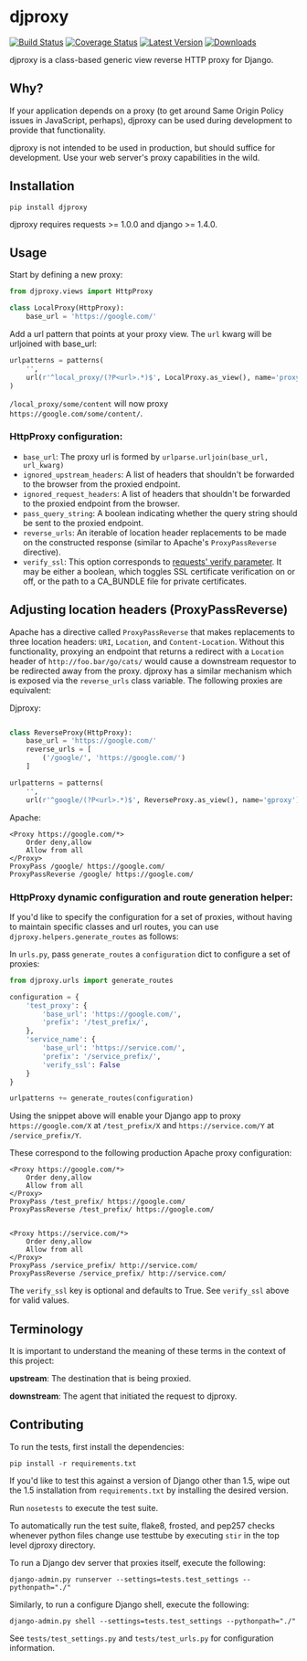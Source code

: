 # djproxy

[![Build Status](https://travis-ci.org/thomasw/djproxy.png)](https://travis-ci.org/thomasw/djproxy)
[![Coverage Status](https://coveralls.io/repos/thomasw/djproxy/badge.png?branch=master)](https://coveralls.io/r/thomasw/djproxy?branch=master)
[![Latest Version](https://pypip.in/v/djproxy/badge.png)](https://pypi.python.org/pypi/djproxy/)
[![Downloads](https://pypip.in/d/djproxy/badge.png)](https://pypi.python.org/pypi/djproxy/)

djproxy is a class-based generic view reverse HTTP proxy for Django.

## Why?

If your application depends on a proxy (to get around Same Origin Policy issues
in JavaScript, perhaps), djproxy can be used during development to provide that
functionality.

djproxy is not intended to be used in production, but should suffice for
development. Use your web server's proxy capabilities in the wild.

## Installation

```
pip install djproxy
```

djproxy requires requests >= 1.0.0 and django >= 1.4.0.

## Usage

Start by defining a new proxy:

```python
from djproxy.views import HttpProxy

class LocalProxy(HttpProxy):
    base_url = 'https://google.com/'
```

Add a url pattern that points at your proxy view. The `url` kwarg will be
urljoined with base_url:

```python
urlpatterns = patterns(
    '',
    url(r'^local_proxy/(?P<url>.*)$', LocalProxy.as_view(), name='proxy')
)
```

`/local_proxy/some/content` will now proxy `https://google.com/some/content/`.


### HttpProxy configuration:

* `base_url`: The proxy url is formed by
   `urlparse.urljoin(base_url, url_kwarg)`
* `ignored_upstream_headers`: A list of headers that shouldn't be forwarded
  to the browser from the proxied endpoint.
* `ignored_request_headers`: A list of headers that shouldn't be forwarded
  to the proxied endpoint from the browser.
* `pass_query_string`: A boolean indicating whether the query string should be
  sent to the proxied endpoint.
* `reverse_urls`: An iterable of location header replacements to be made on
  the constructed response (similar to Apache's `ProxyPassReverse` directive).
* `verify_ssl`: This option corresponds to [requests' verify parameter][1]. It
  may be either a boolean, which toggles SSL certificate verification on or off,
  or the path to a CA_BUNDLE file for private certificates.

## Adjusting location headers (ProxyPassReverse)

Apache has a directive called `ProxyPassReverse` that makes replacements to
three location headers: `URI`, `Location`, and `Content-Location`. Without this
functionality, proxying an endpoint that returns a redirect with a `Location`
header of `http://foo.bar/go/cats/` would cause a downstream requestor to be
redirected away from the proxy. djproxy has a similar mechanism which is
exposed via the `reverse_urls` class variable. The following proxies are
equivalent:

Djproxy:

```python

class ReverseProxy(HttpProxy):
    base_url = 'https://google.com/'
    reverse_urls = [
        ('/google/', 'https://google.com/')
    ]

urlpatterns = patterns(
    '',
    url(r'^google/(?P<url>.*)$', ReverseProxy.as_view(), name='gproxy')

```

Apache:

```
<Proxy https://google.com/*>
    Order deny,allow
    Allow from all
</Proxy>
ProxyPass /google/ https://google.com/
ProxyPassReverse /google/ https://google.com/
```

### HttpProxy dynamic configuration and route generation helper:

If you'd like to specify the configuration for a set of proxies, without
having to maintain specific classes and url routes, you can use
`djproxy.helpers.generate_routes` as follows:

In `urls.py`, pass `generate_routes` a `configuration` dict to configure a set
of proxies:

```python
from djproxy.urls import generate_routes

configuration = {
    'test_proxy': {
        'base_url': 'https://google.com/',
        'prefix': '/test_prefix/',
    },
    'service_name': {
        'base_url': 'https://service.com/',
        'prefix': '/service_prefix/',
        'verify_ssl': False
    }
}

urlpatterns += generate_routes(configuration)
```

Using the snippet above will enable your Django app to proxy
`https://google.com/X` at `/test_prefix/X` and
`https://service.com/Y` at `/service_prefix/Y`.

These correspond to the following production Apache proxy configuration:
```
<Proxy https://google.com/*>
    Order deny,allow
    Allow from all
</Proxy>
ProxyPass /test_prefix/ https://google.com/
ProxyPassReverse /test_prefix/ https://google.com/


<Proxy https://service.com/*>
    Order deny,allow
    Allow from all
</Proxy>
ProxyPass /service_prefix/ http://service.com/
ProxyPassReverse /service_prefix/ http://service.com/
```

The `verify_ssl` key is optional and defaults to True. See `verify_ssl` above
for valid values.
## Terminology

It is important to understand the meaning of these terms in the context of this
project:

**upstream**: The destination that is being proxied.

**downstream**: The agent that initiated the request to djproxy.

## Contributing

To run the tests, first install the dependencies:

```
pip install -r requirements.txt
```

If you'd like to test this against a version of Django other than 1.5, wipe out
the 1.5 installation from `requirements.txt` by installing the desired version.

Run `nosetests` to execute the test suite.

To automatically run the test suite, flake8, frosted, and pep257 checks whenever
python files change use testtube by executing `stir` in the top level djproxy
directory.

To run a Django dev server that proxies itself, execute the following:

```
django-admin.py runserver --settings=tests.test_settings --pythonpath="./"
```

Similarly, to run a configure Django shell, execute the following:

```
django-admin.py shell --settings=tests.test_settings --pythonpath="./"
```

See `tests/test_settings.py` and `tests/test_urls.py` for configuration
information.

[1]:http://docs.python-requests.org/en/latest/user/advanced/?highlight=verify#ssl-cert-verification
